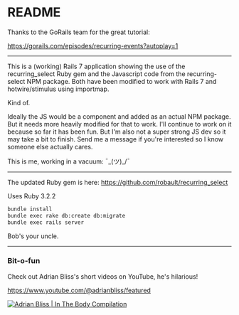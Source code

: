 # README

Thanks to the GoRails team for the great tutorial:

https://gorails.com/episodes/recurring-events?autoplay=1

---

This is a (working) Rails 7 application showing the use of the recurring_select Ruby gem and the Javascript code from the recurring-select NPM package. Both have been modified to work with Rails 7 and hotwire/stimulus using importmap.

Kind of. 

Ideally the JS would be a component and added as an actual NPM package. But it needs more heavily modified for that to work. I'll continue to work on it because so far it has been fun. But I'm also not a super strong JS dev so it may take a bit to finish. Send me a message if you're interested so I know someone else actually cares. 

This is me, working in a vacuum: ¯\_(ツ)_/¯

---

The updated Ruby gem is here:
https://github.com/robault/recurring_select

Uses Ruby 3.2.2

```bash
bundle install
bundle exec rake db:create db:migrate
bundle exec rails server
```

Bob's your uncle.

---

### Bit-o-fun

Check out Adrian Bliss's short videos on YouTube, he's hilarious!

https://www.youtube.com/@adrianbliss/featured

[![Adrian Bliss | In The Body Compilation](https://pbs.twimg.com/ext_tw_video_thumb/1543693544308834305/pu/img/-ZpJi5XOw2ExzHT6.jpg)](https://www.youtube.com/watch?v=6XzRCYfpjvE)